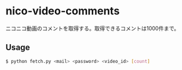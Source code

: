 # nico-video-comments
ニコニコ動画のコメントを取得する。取得できるコメントは1000件まで。

## Usage
```sh
$ python fetch.py <mail> <password> <video_id> [count]
```
